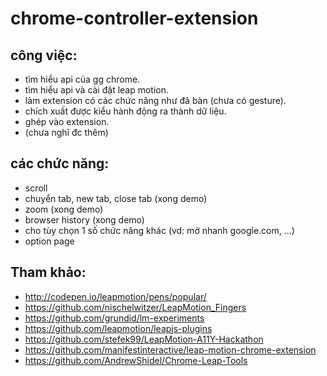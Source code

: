 # chrome-controller-extension
## công việc:
- tìm hiểu api của gg chrome.
- tìm hiểu api và cài đặt leap motion.
- làm extension có các chức năng như đã bàn (chưa có gesture).
- chích xuất được kiểu hành động ra thành dữ liệu.
- ghép vào extension.
- (chưa nghĩ đc thêm)

## các chức năng:
- scroll
- chuyển tab, new tab, close tab (xong demo)
- zoom (xong demo)
- browser history (xong demo)
- cho tùy chọn 1 số chức năng khác (vd: mở nhanh google.com, ...)
- option page

## Tham khảo: 
- http://codepen.io/leapmotion/pens/popular/
- https://github.com/nischelwitzer/LeapMotion_Fingers
- https://github.com/grundid/lm-experiments
- https://github.com/leapmotion/leapjs-plugins
- https://github.com/stefek99/LeapMotion-A11Y-Hackathon
- https://github.com/manifestinteractive/leap-motion-chrome-extension
- https://github.com/AndrewShidel/Chrome-Leap-Tools
